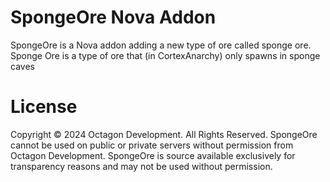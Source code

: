 # SpongeOre Nova Addon

SpongeOre is a Nova addon adding a new type of ore called sponge ore. Sponge Ore is a type of ore that (in CortexAnarchy) only spawns in sponge caves

# License

Copyright © 2024 Octagon Development. All Rights Reserved. SpongeOre cannot be used on public or private servers without permission from Octagon Development. SpongeOre is source available exclusively for transparency reasons and may not be used without permission.